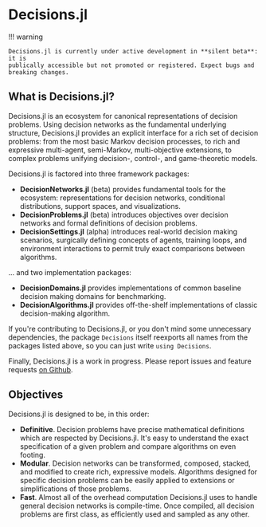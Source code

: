 
# Decisions.jl

!!! warning 

    Decisions.jl is currently under active development in **silent beta**: it is
    publically accessible but not promoted or registered. Expect bugs and breaking changes. 

## What is Decisions.jl?
Decisions.jl is an ecosystem for canonical representations of decision problems. Using
decision networks as the fundamental underlying structure, Decisions.jl provides an explicit
interface for a rich set of decision problems: from the most basic Markov decision
processes, to rich and expressive multi-agent, semi-Markov, multi-objective extensions, to
complex problems unifying decision-, control-, and game-theoretic models.

Decisions.jl is factored into three framework packages:

* **DecisionNetworks.jl** (beta) provides fundamental tools for the ecosystem:
  representations for decision networks, conditional distributions, support spaces, and
  visualizations.
* **DecisionProblems.jl** (beta) introduces objectives over decision networks and formal
  definitions of decision problems.
* **DecisionSettings.jl** (alpha) introduces real-world decision making scenarios,
  surgically defining concepts of agents, training loops, and environment interactions to
  permit truly exact comparisons between algorithms.

... and two implementation packages:

* **DecisionDomains.jl** provides implementations of common baseline decision making domains
  for benchmarking.
* **DecisionAlgorithms.jl** provides off-the-shelf implementations of classic
  decision-making algorithm.

If you're contributing to Decisions.jl, or you don't mind some unnecessary
dependencies, the package `Decisions` itself reexports all names from the packages listed
above, so you can just write `using Decisions`.

Finally, Decisions.jl is a work in progress. Please report issues and feature requests [on Github](https://github.com/JuliaDecisionMaking/Decisions.jl/issues).

## Objectives

Decisions.jl is designed to be, in this order:
* **Definitive**. Decision problems have precise mathematical definitions which are
  respected by Decisions.jl. It's easy to understand the exact specification of a given
  problem and compare algorithms on even footing.
* **Modular**. Decision networks can be transformed, composed, stacked, and modified to
  create rich, expressive models. Algorithms designed for specific decision problems can be
  easily applied to extensions or simplifications of those problems. 
* **Fast**. Almost all of the overhead computation Decisions.jl uses to handle general
  decision networks is compile-time. Once compiled, all decision problems are first class,
  as efficiently used and sampled as any other.